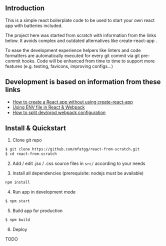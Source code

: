 ## Introduction

This is a simple react boilerplate code to be used to start your own react app with batteries included.

The project here was started from scratch with information from the links below. It avoids complex and outdated alternatives like create-react-app .

To ease the development experience helpers like linters and code formatters are automatically executed for every git commit via git pre-commit hooks.
Code will be enhanced from time to time to support more features (e.g. testing, favicons, improving configs...)


## Development is based on information from these links

- [How to create a React app without using create-react-app](https://dev.to/ivadyhabimana/how-to-create-a-react-app-without-using-create-react-app-a-step-by-step-guide-30nl)
- [Using ENV file in React & Webpack](https://dev.to/knitesh/using-specific-env-file-in-react-webpack-4pkj)
- [How to split dev/prod webpack configuration](https://dev.to/didof/how-to-split-dev-prod-webpack-configuration-n53)


## Install & Quickstart ##

1. Clone git repo

```bash
$ git clone https://github.com/mfatgg/react-from-scratch.git
$ cd react-from-scratch
```

2. Add / edit .jsx / .css source files in `src/` according to your needs

3. Install all dependencies (prerequisite: nodejs must be available)

```bash
npm install
```
4. Run app in development mode

```bash
$ npm start
```
   
5. Build app for production

```bash
$ npm build
```

6. Deploy

TODO

